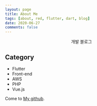 ```yaml
---
layout: page
title: About Me
tags: [about, red, flutter, dart, blog]
date: 2020-06-27
comments: false
---
```

    
<center>개발 블로그</center>

## Category
* Flutter
* Front-end
* AWS
* PHP
* Vue.js

Come to [My github](http://github.com/kmh339).
